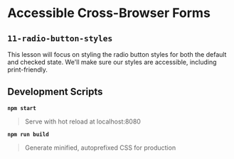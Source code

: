 # Accessible Cross-Browser Forms

## `11-radio-button-styles`

This lesson will focus on styling the radio button styles for both the default and checked state. We'll make sure our styles are accessible, including print-friendly.

## Development Scripts

**`npm start`**

> Serve with hot reload at localhost:8080

**`npm run build`**

> Generate minified, autoprefixed CSS for production

